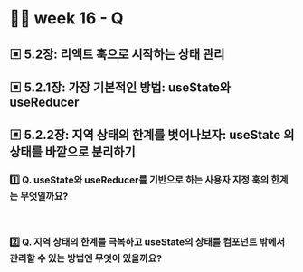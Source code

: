# 👨‍🏫 week 16 - Q

## ▣ 5.2장: 리액트 훅으로 시작하는 상태 관리
## ▣ 5.2.1장: 가장 기본적인 방법: useState와 useReducer
## ▣ 5.2.2장: 지역 상태의 한계를 벗어나보자: useState 의 상태를 바깥으로 분리하기

### 1️⃣ Q. useState와 useReducer를 기반으로 하는 사용자 지정 훅의 한계는 무엇일까요?


<br/>

### 2️⃣ Q. 지역 상태의 한계를 극복하고 useState의 상태를 컴포넌트 밖에서 관리할 수 있는 방법엔 무엇이 있을까요?


<br/>


